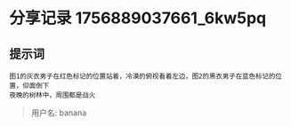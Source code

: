 # 分享记录 1756889037661_6kw5pq

## 提示词

```
图1的灰衣男子在红色标记的位置站着，冷漠的俯视看着左边，图2的黑衣男子在蓝色标记的位置，仰面倒下
夜晚的树林中，周围都是战火
```

> 用户名: banana
